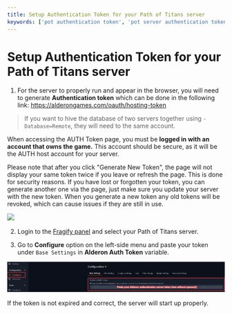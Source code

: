 ```yaml
---
title: Setup Authentication Token for your Path of Titans server
keywords: ['pot authentication token', 'pot server authentication token', 'path of titans server authentication token', 'path of titans authentication token', 'pot server token', 'path of titans server token']
---
```


# Setup Authentication Token for your Path of Titans server

1. For the server to properly run and appear in the browser, you will need to generate **Authentication token** which can be done in the following link: https://alderongames.com/oauth/hosting-token

> If you want to hive the database of two servers together using `-Database=Remote`, they will need to the same account. 

When accessing the AUTH Token page, you must be **logged in with an account that owns the game.** This account should be secure, as it will be the AUTH host account for your server.

Please note that after you click "Generate New Token", the page will not display your same token twice if you leave or refresh the page. This is done for security reasons. If you have lost or forgotten your token, you can generate another one via the page, just make sure you update your server with the new token. When you generate a new token any old tokens will be revoked, which can cause issues if they are still in use.

![](https://cdn.discordapp.com/attachments/193204194117681154/922895541623488522/unknown.png)

2. Login to the [Fragify panel](VAR::FRAGIFY_URL) and select your Path of Titans server.

3. Go to **Configure** option on the left-side menu and paste your token under `Base Settings` in **Alderon Auth Token** variable.

![Alderon Auth Token](images/token.png)

If the token is not expired and correct, the server will start up properly. 
